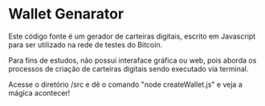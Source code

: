 # Wallet Genarator

Este código fonte é um gerador de carteiras digitais, escrito em Javascript para ser utilizado na rede de testes do Bitcoin.

Para fins de estudos, não possui interaface gráfica ou web, pois aborda os processos de criação de carteiras digitais sendo executado via terminal.

Acesse o diretório /src e dê o comando "node createWallet.js" e veja a mágica acontecer!
